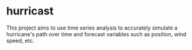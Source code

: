 # hurricast
This project aims to use time series analysis to accurately simulate a hurricane's path over time and forecast variables such as position, wind speed, etc.
